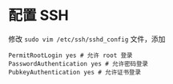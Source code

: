 
# 配置 SSH

修改 `sudo vim /etc/ssh/sshd_config` 文件，添加

```vim
PermitRootLogin yes # 允许 root 登录
PasswordAuthentication yes # 允许密码登录
PubkeyAuthentication yes # 允许证书登录
```
